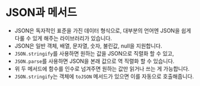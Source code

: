 # JSON과 메서드

- JSON은 독자적인 표준을 가진 데이터 형식으로, 대부분의 언어엔 JSON을 쉽게 다룰 수 있게 해주는 라이브러리가 있습니다.
- JSON은 일반 객체, 배열, 문자열, 숫자, 불린값, null을 지원합니다.
- `JSON.stringify`를 사용하면 원하는 값을 JSON으로 직렬화 할 수 있고,
- `JSON.parse`를 사용하면 JSON을 본래 값으로 역 직렬화 할 수 있습니다.
- 위 두 메서드에 함수를 인수로 넘겨주면 원하는 값만 읽거나 쓰는 게 가능합니다.
- `JSON.stringify`는 객체에 `toJSON` 메서드가 있으면 이를 자동으로 호출해줍니다.

